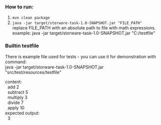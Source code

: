 ### How to run:
1. `mvn clean package`
2. `java -jar target/storware-task-1.0-SNAPSHOT.jar "FILE_PATH"`  
replace FILE_PATH with an absolute path to file with math expressions.  
example: java -jar target/storware-task-1.0-SNAPSHOT.jar "C:/testfile"

### Builtin testfile
There is example file used for tests - you can use it for demonstration with command:  
java -jar target/storware-task-1.0-SNAPSHOT.jar "src/test/resources/testfile"  

content:  
&nbsp;&nbsp;add 2  
&nbsp;&nbsp;subtract 5  
&nbsp;&nbsp;multiply 3  
&nbsp;&nbsp;divide 7  
&nbsp;&nbsp;apply 10  
expected output:  
&nbsp;&nbsp;3